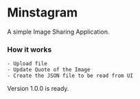 Minstagram
==================
A simple Image Sharing Application.


### How it works

    - Upload file
    - Update Quote of the Image
    - Create the JSON file to be read from UI

Version 1.0.0 is ready.